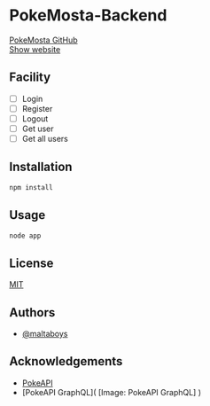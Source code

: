 ﻿# PokeMosta-Backend

[PokeMosta GitHub](https://github.com/maltaboys/pokemosta) <br>
[Show website](https://pokemosta.vercel.app/)

## Facility

- [ ] Login
- [ ] Register
- [ ] Logout
- [ ] Get user
- [ ] Get all users

## Installation

```bash
npm install
```

## Usage

```bash
node app
```

## License

[MIT](https://choosealicense.com/licenses/mit/)

## Authors

- [@maltaboys](https://www.github.com/maltaboys)

## Acknowledgements

- [PokeAPI](https://pokeapi.co/)
- [PokeAPI GraphQL](
  [Image: PokeAPI GraphQL]
  )
